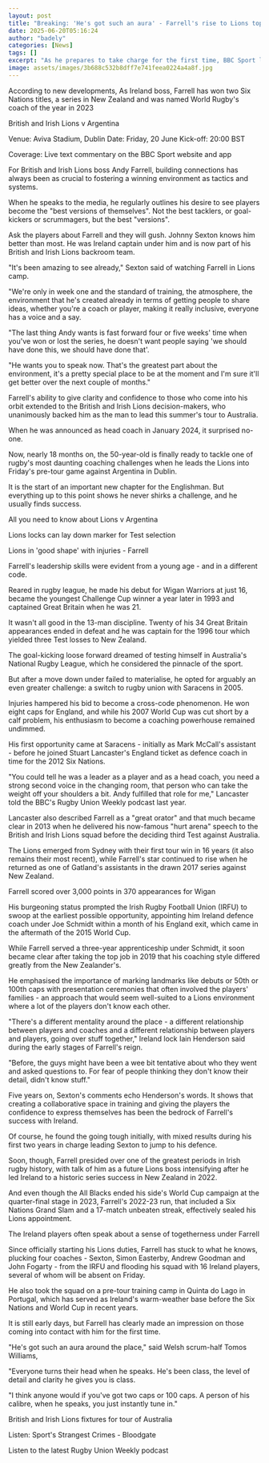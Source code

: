 ```yaml
---
layout: post
title: "Breaking: 'He's got such an aura' - Farrell's rise to Lions top job"
date: 2025-06-20T05:16:24
author: "badely"
categories: [News]
tags: []
excerpt: "As he prepares to take charge for the first time, BBC Sport looks at Andy Farrell's journey to becoming British and Irish Lions head coach."
image: assets/images/3b688c532b8dff7e741feea0224a4a8f.jpg
---
```


According to new developments, As Ireland boss, Farrell has won two Six Nations titles, a series in New Zealand and was named World Rugby's coach of the year in 2023

British and Irish Lions v Argentina

Venue: Aviva Stadium, Dublin Date: Friday, 20 June Kick-off: 20:00 BST

Coverage: Live text commentary on the BBC Sport website and app

For British and Irish Lions boss Andy Farrell, building connections has always been as crucial to fostering a winning environment as tactics and systems. 

When he speaks to the media, he regularly outlines his desire to see players become the "best versions of themselves". Not the best tacklers, or goal-kickers or scrummagers, but the best "versions". 

Ask the players about Farrell and they will gush. Johnny Sexton knows him better than most. He was Ireland captain under him and is now part of his British and Irish Lions backroom team.

"It's been amazing to see already," Sexton said of watching Farrell in Lions camp. 

"We're only in week one and the standard of training, the atmosphere, the environment that he's created already in terms of getting people to share ideas, whether you're a coach or player, making it really inclusive, everyone has a voice and a say.

"The last thing Andy wants is fast forward four or five weeks' time when you've won or lost the series, he doesn't want people saying 'we should have done this, we should have done that'. 

"He wants you to speak now. That's the greatest part about the environment, it's a pretty special place to be at the moment and I'm sure it'll get better over the next couple of months."

Farrell's ability to give clarity and confidence to those who come into his orbit extended to the British and Irish Lions decision-makers, who unanimously backed him as the man to lead this summer's tour to Australia.

When he was announced as head coach in January 2024, it surprised no-one. 

Now, nearly 18 months on, the 50-year-old is finally ready to tackle one of rugby's most daunting coaching challenges when he leads the Lions into Friday's pre-tour game against Argentina in Dublin. 

It is the start of an important new chapter for the Englishman. But everything up to this point shows he never shirks a challenge, and he usually finds success.

All you need to know about Lions v Argentina

Lions locks can lay down marker for Test selection

Lions in 'good shape' with injuries - Farrell

Farrell's leadership skills were evident from a young age - and in a different code.

Reared in rugby league, he made his debut for Wigan Warriors at just 16, became the youngest Challenge Cup winner a year later in 1993 and captained Great Britain when he was 21. 

It wasn't all good in the 13-man discipline. Twenty of his 34 Great Britain appearances ended in defeat and he was captain for the 1996 tour which yielded three Test losses to New Zealand. 

The goal-kicking loose forward dreamed of testing himself in Australia's National Rugby League, which he considered the pinnacle of the sport. 

But after a move down under failed to materialise, he opted for arguably an even greater challenge: a switch to rugby union with Saracens in 2005. 

Injuries hampered his bid to become a cross-code phenomenon. He won eight caps for England, and while his 2007 World Cup was cut short by a calf problem, his enthusiasm to become a coaching powerhouse remained undimmed. 

His first opportunity came at Saracens - initially as Mark McCall's assistant - before he joined Stuart Lancaster's England ticket as defence coach in time for the 2012 Six Nations. 

"You could tell he was a leader as a player and as a head coach, you need a strong second voice in the changing room, that person who can take the weight off your shoulders a bit. Andy fulfilled that role for me," Lancaster told the BBC's Rugby Union Weekly podcast last year.

Lancaster also described Farrell as a "great orator" and that much became clear in 2013 when he delivered his now-famous "hurt arena" speech to the British and Irish Lions squad before the deciding third Test against Australia.

The Lions emerged from Sydney with their first tour win in 16 years (it also remains their most recent), while Farrell's star continued to rise when he returned as one of Gatland's assistants in the drawn 2017 series against New Zealand. 

Farrell scored over 3,000 points in 370 appearances for Wigan

His burgeoning status prompted the Irish Rugby Football Union (IRFU) to swoop at the earliest possible opportunity, appointing him Ireland defence coach under Joe Schmidt within a month of his England exit, which came in the aftermath of the 2015 World Cup.

While Farrell served a three-year apprenticeship under Schmidt, it soon became clear after taking the top job in 2019 that his coaching style differed greatly from the New Zealander's. 

He emphasised the importance of marking landmarks like debuts or 50th or 100th caps with presentation ceremonies that often involved the players' families -  an approach that would seem well-suited to a Lions environment where a lot of the players don't know each other.

"There's a different mentality around the place - a different relationship between players and coaches and a different relationship between players and players, going over stuff together," Ireland lock Iain Henderson said during the early stages of Farrell's reign.

"Before, the guys might have been a wee bit tentative about who they went and asked questions to. For fear of people thinking they don't know their detail, didn't know stuff."

Five years on, Sexton's comments echo Henderson's words. It shows that creating a collaborative space in training and giving the players the confidence to express themselves has been the bedrock of Farrell's success with Ireland. 

Of course, he found the going tough initially, with mixed results during his first two years in charge leading Sexton to jump to his defence.

Soon, though, Farrell presided over one of the greatest periods in Irish rugby history, with talk of him as a future Lions boss intensifying after he led Ireland to a historic series success in New Zealand in 2022. 

And even though the All Blacks ended his side's World Cup campaign at the quarter-final stage in 2023, Farrell's 2022-23 run, that included a Six Nations Grand Slam and a 17-match unbeaten streak, effectively sealed his Lions appointment. 

The Ireland players often speak about a sense of togetherness under Farrell

Since officially starting his Lions duties, Farrell has stuck to what he knows, plucking four coaches - Sexton, Simon Easterby, Andrew Goodman and John Fogarty - from the IRFU and flooding his squad with 16 Ireland players, several of whom will be absent on Friday.

He also took the squad on a pre-tour training camp in Quinta do Lago in Portugal, which has served as Ireland's warm-weather base before the Six Nations and World Cup in recent years.

It is still early days, but Farrell has clearly made an impression on those coming into contact with him for the first time. 

"He's got such an aura around the place," said Welsh scrum-half Tomos Williams, 

"Everyone turns their head when he speaks. He's been class, the level of detail and clarity he gives you is class.

"I think anyone would if you've got two caps or 100 caps. A person of his calibre, when he speaks, you just instantly tune in."

British and Irish Lions fixtures for tour of Australia

Listen: Sport's Strangest Crimes - Bloodgate

Listen to the latest Rugby Union Weekly podcast


